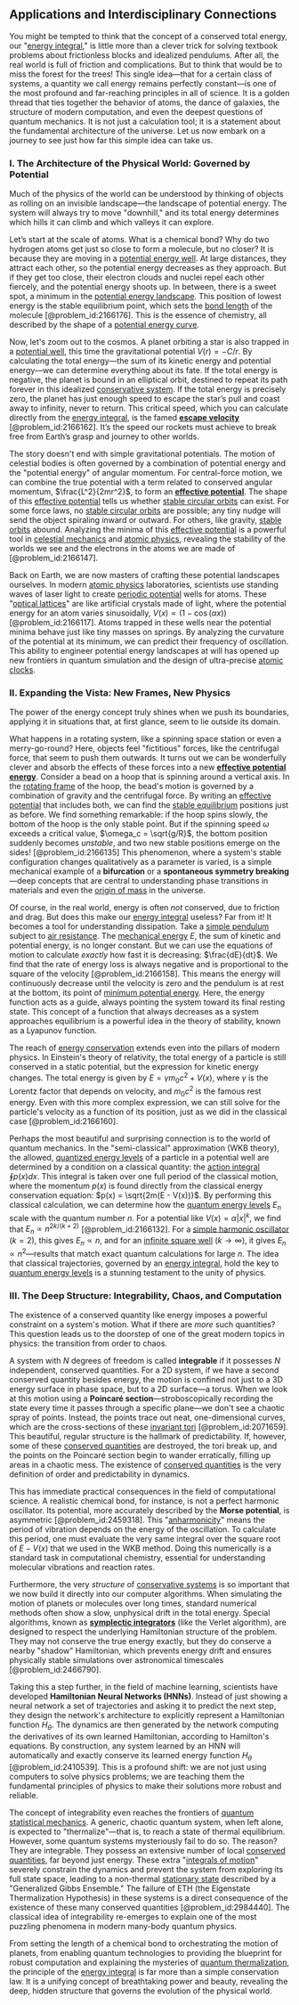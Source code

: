 ## Applications and Interdisciplinary Connections

You might be tempted to think that the concept of a conserved total energy, our "[energy integral](@article_id:165734)," is little more than a clever trick for solving textbook problems about frictionless blocks and idealized pendulums. After all, the real world is full of friction and complications. But to think that would be to miss the forest for the trees! This single idea—that for a certain class of systems, a quantity we call energy remains perfectly constant—is one of the most profound and far-reaching principles in all of science. It is a golden thread that ties together the behavior of atoms, the dance of galaxies, the structure of modern computation, and even the deepest questions of quantum mechanics. It is not just a calculation tool; it is a statement about the fundamental architecture of the universe. Let us now embark on a journey to see just how far this simple idea can take us.

### I. The Architecture of the Physical World: Governed by Potential

Much of the physics of the world can be understood by thinking of objects as rolling on an invisible landscape—the landscape of potential energy. The system will always try to move "downhill," and its total energy determines which hills it can climb and which valleys it can explore.

Let’s start at the scale of atoms. What is a chemical bond? Why do two hydrogen atoms get just so close to form a molecule, but no closer? It is because they are moving in a [potential energy well](@article_id:150919). At large distances, they attract each other, so the potential energy decreases as they approach. But if they get too close, their electron clouds and nuclei repel each other fiercely, and the potential energy shoots up. In between, there is a sweet spot, a minimum in the [potential energy landscape](@article_id:143161). This position of lowest energy is the stable equilibrium point, which sets the [bond length](@article_id:144098) of the molecule [@problem_id:2166176]. This is the essence of chemistry, all described by the shape of a [potential energy curve](@article_id:139413).

Now, let's zoom out to the cosmos. A planet orbiting a star is also trapped in a [potential well](@article_id:151646), this time the gravitational potential $V(r) = -C/r$. By calculating the total energy—the sum of its kinetic energy and potential energy—we can determine everything about its fate. If the total energy is negative, the planet is bound in an elliptical orbit, destined to repeat its path forever in this idealized [conservative system](@article_id:165028). If the total energy is precisely zero, the planet has just enough speed to escape the star’s pull and coast away to infinity, never to return. This critical speed, which you can calculate directly from the [energy integral](@article_id:165734), is the famed **[escape velocity](@article_id:157191)** [@problem_id:2166162]. It’s the speed our rockets must achieve to break free from Earth’s grasp and journey to other worlds.

The story doesn't end with simple gravitational potentials. The motion of celestial bodies is often governed by a combination of potential energy and the "potential energy" of angular momentum. For central-force motion, we can combine the true potential with a term related to conserved angular momentum, $\frac{L^2}{2mr^2}$, to form an **[effective potential](@article_id:142087)**. The shape of this [effective potential](@article_id:142087) tells us whether [stable circular orbits](@article_id:163609) can exist. For some force laws, no [stable circular orbits](@article_id:163609) are possible; any tiny nudge will send the object spiraling inward or outward. For others, like gravity, [stable orbits](@article_id:176585) abound. Analyzing the minima of this [effective potential](@article_id:142087) is a powerful tool in [celestial mechanics](@article_id:146895) and [atomic physics](@article_id:140329), revealing the stability of the worlds we see and the electrons in the atoms we are made of [@problem_id:2166147].

Back on Earth, we are now masters of crafting these potential landscapes ourselves. In modern [atomic physics](@article_id:140329) laboratories, scientists use standing waves of laser light to create [periodic potential](@article_id:140158) wells for atoms. These "[optical lattices](@article_id:139113)" are like artificial crystals made of light, where the potential energy for an atom varies sinusoidally, $V(x) \propto (1 - \cos(\alpha x))$ [@problem_id:2166117]. Atoms trapped in these wells near the potential minima behave just like tiny masses on springs. By analyzing the curvature of the potential at its minimum, we can predict their frequency of oscillation. This ability to engineer potential energy landscapes at will has opened up new frontiers in quantum simulation and the design of ultra-precise [atomic clocks](@article_id:147355).

### II. Expanding the Vista: New Frames, New Physics

The power of the energy concept truly shines when we push its boundaries, applying it in situations that, at first glance, seem to lie outside its domain.

What happens in a rotating system, like a spinning space station or even a merry-go-round? Here, objects feel "fictitious" forces, like the centrifugal force, that seem to push them outwards. It turns out we can be wonderfully clever and absorb the effects of these forces into a new **[effective potential energy](@article_id:171115)**. Consider a bead on a hoop that is spinning around a vertical axis. In the [rotating frame](@article_id:155143) of the hoop, the bead's motion is governed by a combination of gravity and the centrifugal force. By writing an [effective potential](@article_id:142087) that includes both, we can find the [stable equilibrium](@article_id:268985) positions just as before. We find something remarkable: if the hoop spins slowly, the bottom of the hoop is the only stable point. But if the spinning speed $\omega$ exceeds a critical value, $\omega_c = \sqrt{g/R}$, the bottom position suddenly becomes *unstable*, and two new stable positions emerge on the sides! [@problem_id:2166135] This phenomenon, where a system's stable configuration changes qualitatively as a parameter is varied, is a simple mechanical example of a **bifurcation** or a **spontaneous symmetry breaking**—deep concepts that are central to understanding phase transitions in materials and even the [origin of mass](@article_id:161258) in the universe.

Of course, in the real world, energy is often *not* conserved, due to friction and drag. But does this make our [energy integral](@article_id:165734) useless? Far from it! It becomes a tool for understanding dissipation. Take a [simple pendulum](@article_id:276177) subject to [air resistance](@article_id:168470). The [mechanical energy](@article_id:162495) $E$, the sum of kinetic and potential energy, is no longer constant. But we can use the equations of motion to calculate *exactly* how fast it is decreasing: $\frac{dE}{dt}$. We find that the rate of energy loss is always negative and is proportional to the square of the velocity [@problem_id:2166158]. This means the energy will continuously decrease until the velocity is zero and the pendulum is at rest at the bottom, its point of [minimum potential energy](@article_id:200294). Here, the energy function acts as a guide, always pointing the system toward its final resting state. This concept of a function that always decreases as a system approaches equilibrium is a powerful idea in the theory of stability, known as a Lyapunov function.

The reach of [energy conservation](@article_id:146481) extends even into the pillars of modern physics. In Einstein's theory of relativity, the total energy of a particle is still conserved in a static potential, but the expression for kinetic energy changes. The total energy is given by $E = \gamma m_0 c^2 + V(x)$, where $\gamma$ is the Lorentz factor that depends on velocity, and $m_0 c^2$ is the famous rest energy. Even with this more complex expression, we can still solve for the particle's velocity as a function of its position, just as we did in the classical case [@problem_id:2166160].

Perhaps the most beautiful and surprising connection is to the world of quantum mechanics. In the "semi-classical" approximation (WKB theory), the allowed, [quantized energy levels](@article_id:140417) of a particle in a potential well are determined by a condition on a classical quantity: the [action integral](@article_id:156269) $\oint p(x) dx$. This integral is taken over one full period of the classical motion, where the momentum $p(x)$ is found directly from the classical energy conservation equation: $p(x) = \sqrt{2m(E - V(x))}$. By performing this classical calculation, we can determine how the [quantum energy levels](@article_id:135899) $E_n$ scale with the quantum number $n$. For a potential like $V(x) = \alpha|x|^k$, we find that $E_n \propto n^{2k/(k+2)}$ [@problem_id:2166132]. For a [simple harmonic oscillator](@article_id:145270) ($k=2$), this gives $E_n \propto n$, and for an [infinite square well](@article_id:135897) ($k \to \infty$), it gives $E_n \propto n^2$—results that match exact quantum calculations for large $n$. The idea that classical trajectories, governed by an [energy integral](@article_id:165734), hold the key to [quantum energy levels](@article_id:135899) is a stunning testament to the unity of physics.

### III. The Deep Structure: Integrability, Chaos, and Computation

The existence of a conserved quantity like energy imposes a powerful constraint on a system's motion. What if there are *more* such quantities? This question leads us to the doorstep of one of the great modern topics in physics: the transition from order to chaos.

A system with $N$ degrees of freedom is called **integrable** if it possesses $N$ independent, conserved quantities. For a 2D system, if we have a second conserved quantity besides energy, the motion is confined not just to a 3D energy surface in phase space, but to a 2D surface—a torus. When we look at this motion using a **Poincaré section**—stroboscopically recording the state every time it passes through a specific plane—we don't see a chaotic spray of points. Instead, the points trace out neat, one-dimensional curves, which are the cross-sections of these [invariant tori](@article_id:194289) [@problem_id:2071659]. This beautiful, regular structure is the hallmark of predictability. If, however, some of these [conserved quantities](@article_id:148009) are destroyed, the tori break up, and the points on the Poincaré section begin to wander erratically, filling up areas in a chaotic mess. The existence of [conserved quantities](@article_id:148009) is the very definition of order and predictability in dynamics.

This has immediate practical consequences in the field of computational science. A realistic chemical bond, for instance, is not a perfect harmonic oscillator. Its potential, more accurately described by the **Morse potential**, is asymmetric [@problem_id:2459318]. This "[anharmonicity](@article_id:136697)" means the period of vibration depends on the energy of the oscillation. To calculate this period, one must evaluate the very same integral over the square root of $E-V(x)$ that we used in the WKB method. Doing this numerically is a standard task in computational chemistry, essential for understanding molecular vibrations and reaction rates.

Furthermore, the very *structure* of [conservative systems](@article_id:167266) is so important that we now build it directly into our computer algorithms. When simulating the motion of planets or molecules over long times, standard numerical methods often show a slow, unphysical drift in the total energy. Special algorithms, known as **[symplectic integrators](@article_id:146059)** (like the Verlet algorithm), are designed to respect the underlying Hamiltonian structure of the problem. They may not conserve the true energy exactly, but they do conserve a nearby "shadow" Hamiltonian, which prevents energy drift and ensures physically stable simulations over astronomical timescales [@problem_id:2466790].

Taking this a step further, in the field of machine learning, scientists have developed **Hamiltonian Neural Networks (HNNs)**. Instead of just showing a neural network a set of trajectories and asking it to predict the next step, they design the network's architecture to explicitly represent a Hamiltonian function $H_\theta$. The dynamics are then generated by the network computing the derivatives of its own learned Hamiltonian, according to Hamilton's equations. By construction, any system learned by an HNN will automatically and exactly conserve its learned energy function $H_\theta$ [@problem_id:2410539]. This is a profound shift: we are not just using computers to solve physics problems; we are teaching them the fundamental principles of physics to make their solutions more robust and reliable.

The concept of integrability even reaches the frontiers of [quantum statistical mechanics](@article_id:139750). A generic, chaotic quantum system, when left alone, is expected to "thermalize"—that is, to reach a state of thermal equilibrium. However, some quantum systems mysteriously fail to do so. The reason? They are integrable. They possess an extensive number of local [conserved quantities](@article_id:148009), far beyond just energy. These extra "[integrals of motion](@article_id:162961)" severely constrain the dynamics and prevent the system from exploring its full state space, leading to a non-thermal [stationary state](@article_id:264258) described by a "Generalized Gibbs Ensemble." The failure of ETH (the Eigenstate Thermalization Hypothesis) in these systems is a direct consequence of the existence of these many conserved quantities [@problem_id:2984440]. The classical idea of integrability re-emerges to explain one of the most puzzling phenomena in modern many-body quantum physics.

From setting the length of a chemical bond to orchestrating the motion of planets, from enabling quantum technologies to providing the blueprint for robust computation and explaining the mysteries of [quantum thermalization](@article_id:143827), the principle of the [energy integral](@article_id:165734) is far more than a simple conservation law. It is a unifying concept of breathtaking power and beauty, revealing the deep, hidden structure that governs the evolution of the physical world.